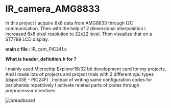 # IR_camera_AMG8833
In this project I acquire 8x8 data from AMG8833 through I2C communication. 
Then with the help of 2 dimensional interpolation i increased 8x8 pixel resolution to 22x22 level. 
Then visualize that on a ST7789 LCD display.  

**main c file :** IR_cam_PIC24f.c 

**What is header_definition.h for ?**

I mainly used Microchip Explorer16/32 bit development card for my projects. And i made lots of projects and project trials with 2 different cpu types (dspic33E - PIC24F) . Instead of writing same configuration codes for peripherals repetitively I activate related parts of codes through preprocessor directives.  


![breadboard](https://user-images.githubusercontent.com/30715872/155534349-e0113c3f-cf0c-47fa-a4ec-55e7b6958651.jpg)
